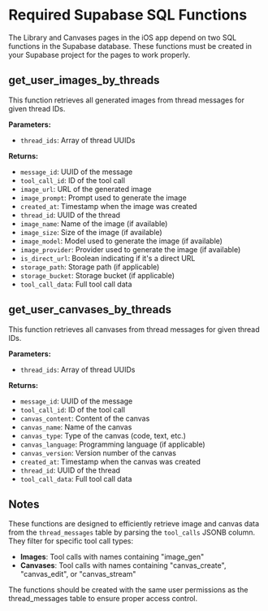 # Required Supabase SQL Functions

The Library and Canvases pages in the iOS app depend on two SQL functions in the Supabase database. These functions must be created in your Supabase project for the pages to work properly.

## get_user_images_by_threads

This function retrieves all generated images from thread messages for given thread IDs.

**Parameters:**
- `thread_ids`: Array of thread UUIDs

**Returns:**
- `message_id`: UUID of the message
- `tool_call_id`: ID of the tool call
- `image_url`: URL of the generated image
- `image_prompt`: Prompt used to generate the image
- `created_at`: Timestamp when the image was created
- `thread_id`: UUID of the thread
- `image_name`: Name of the image (if available)
- `image_size`: Size of the image (if available)
- `image_model`: Model used to generate the image (if available)
- `image_provider`: Provider used to generate the image (if available)
- `is_direct_url`: Boolean indicating if it's a direct URL
- `storage_path`: Storage path (if applicable)
- `storage_bucket`: Storage bucket (if applicable)
- `tool_call_data`: Full tool call data

## get_user_canvases_by_threads

This function retrieves all canvases from thread messages for given thread IDs.

**Parameters:**
- `thread_ids`: Array of thread UUIDs

**Returns:**
- `message_id`: UUID of the message
- `tool_call_id`: ID of the tool call
- `canvas_content`: Content of the canvas
- `canvas_name`: Name of the canvas
- `canvas_type`: Type of the canvas (code, text, etc.)
- `canvas_language`: Programming language (if applicable)
- `canvas_version`: Version number of the canvas
- `created_at`: Timestamp when the canvas was created
- `thread_id`: UUID of the thread
- `tool_call_data`: Full tool call data

## Notes

These functions are designed to efficiently retrieve image and canvas data from the `thread_messages` table by parsing the `tool_calls` JSONB column. They filter for specific tool call types:

- **Images**: Tool calls with names containing "image_gen"
- **Canvases**: Tool calls with names containing "canvas_create", "canvas_edit", or "canvas_stream"

The functions should be created with the same user permissions as the thread_messages table to ensure proper access control. 